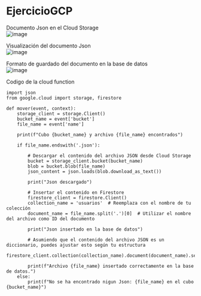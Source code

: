 # EjercicioGCP

Documento Json en el Cloud Storage  
![image](https://github.com/cristianolaya1/EjercicioGCP/assets/145338030/7d9bade2-b20e-4b3f-9ac0-8d4de33ab6df)

Visualización del documento Json  
![image](https://github.com/cristianolaya1/EjercicioGCP/assets/145338030/70a273e2-120e-468a-97bf-c750e0c429f0)

Formato de guardado del documento en la base de datos  
![image](https://github.com/cristianolaya1/EjercicioGCP/assets/145338030/f0b3df98-beec-4cc1-8261-2d29447ef733)


Codigo de la cloud function

```
import json
from google.cloud import storage, firestore

def mover(event, context):
    storage_client = storage.Client()
    bucket_name = event['bucket']
    file_name = event['name']

    print(f"Cubo {bucket_name} y archivo {file_name} encontrados")

    if file_name.endswith('.json'):

        # Descargar el contenido del archivo JSON desde Cloud Storage
        bucket = storage_client.bucket(bucket_name)
        blob = bucket.blob(file_name)
        json_content = json.loads(blob.download_as_text())

        print("Json descargado")

        # Insertar el contenido en Firestore
        firestore_client = firestore.Client()
        collection_name = 'usuarios'  # Reemplaza con el nombre de tu colección
        document_name = file_name.split('.')[0]  # Utilizar el nombre del archivo como ID del documento

        print("Json insertado en la base de datos")

        # Asumiendo que el contenido del archivo JSON es un diccionario, puedes ajustar esto según tu estructura
        firestore_client.collection(collection_name).document(document_name).set(json_content)

        print(f"Archivo {file_name} insertado correctamente en la base de datos.")
    else:
        print(f"No se ha encontrado nigun Json: {file_name} en el cubo {bucket_name}")

```
